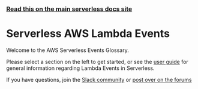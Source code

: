 <!--
title: Serverless - AWS Lambda - Events
description: AWS Serverless Events Glossary covering various event sources for AWS Lambda.
short_title: AWS Lambda Events
keywords: ['Serverless', 'Framework', 'AWS', 'Lambda', 'Events']
-->

<!-- DOCS-SITE-LINK:START automatically generated  -->

### [Read this on the main serverless docs site](https://www.serverless.com/framework/docs/providers/aws/events/)

<!-- DOCS-SITE-LINK:END -->

# Serverless AWS Lambda Events

Welcome to the AWS Serverless Events Glossary.

Please select a section on the left to get started, or see the [user
guide](../guide/events.md) for general information regarding Lambda Events in
Serverless.

If you have questions, join the [Slack community](https://serverless.com/slack) or [post over on the forums](https://forum.serverless.com/)
